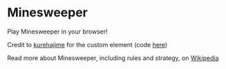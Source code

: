 # Minesweeper

Play Minesweeper in your browser!

Credit to [kurehajime](https://github.com/kurehajime) for the custom element (code [here](https://github.com/kurehajime/minesweeper_tag))

Read more about Minesweeper, including rules and strategy, on [Wikipedia](<https://en.wikipedia.org/wiki/Minesweeper_(video_game)>)
